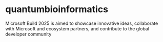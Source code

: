 # quantumbioinformatics
Microsoft Build 2025 is aimed to showcase innovative ideas, collaborate with Microsoft and ecosystem partners, and contribute to the global developer community
